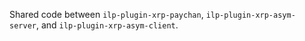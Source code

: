 Shared code between `ilp-plugin-xrp-paychan`, `ilp-plugin-xrp-asym-server`, and `ilp-plugin-xrp-asym-client`.
